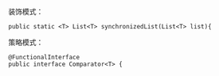 装饰模式：

```
public static <T> List<T> synchronizedList(List<T> list){
```



策略模式：

```
@FunctionalInterface
public interface Comparator<T> {
```

